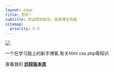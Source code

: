 ```yaml
---
layout: page
title: 您好！
subtitle: 欢迎您的到访，我是博主阿威
sitemap:
  priority: 0.9
---
```


<img src="{{ '/assets/img/n.jpg' | prepend: site.baseurl }}" id="about-img">

<div id="describe-text">
	<p>一个在学习路上的新手博客,有关html css php等知识</p>
	<p>查看我的<strong> <a href="https://github.com/lin1874656762/lin1874656762.github.io"> 远程版本库</a> </strong></p>
</div>
